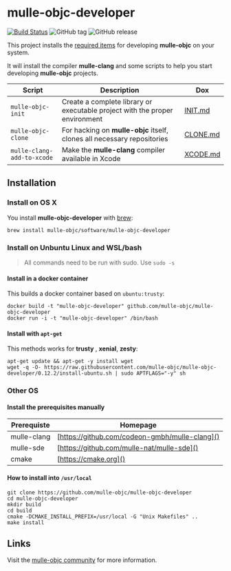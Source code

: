 <!-- [comment]: <> (DO NOT EDIT THIS FILE. EDIT THE TEMPLATE "templates/README.md.scion") -->
# mulle-objc-developer

[![Build Status](https://travis-ci.org/mulle-objc/mulle-objc-developer.svg)](https://travis-ci.org/mulle-objc/mulle-objc-developer)
![GitHub tag](https://img.shields.io/github/tag/mulle-objc/mulle-objc-developer.svg)
![GitHub release](https://img.shields.io/github/release/mulle-objc/mulle-objc-developer.svg)


This project installs the [required items](dox/releases/0.12.2.md)
for developing **mulle-objc** on your system.

It will install the compiler **mulle-clang** and some scripts to help
you start developing **mulle-objc** projects.


Script                     | Description                | Dox
---------------------------|----------------------------|-----------------
`mulle-objc-init`          | Create a complete library or executable project with the proper environment                | [INIT.md](INIT.md)
`mulle-objc-clone`         | For hacking on **mulle-objc**  itself, clones all necessary repositories               | [CLONE.md](CLONE.md)
`mulle-clang-add-to-xcode` | Make the **mulle-clang** compiler available in Xcode                      | [XCODE.md](XCODE.md)


## Installation

### Install on OS X

You install **mulle-objc-developer** with [brew](//brew.sh):

```
brew install mulle-objc/software/mulle-objc-developer
```


### Install on Unbuntu Linux and WSL/bash

> All commands need to be run with sudo. Use `sudo -s`

#### Install in a docker container

This builds a docker container based on `ubuntu:trusty`:

```
docker build -t "mulle-objc-developer" github.com/mulle-objc/mulle-objc-developer
docker run -i -t "mulle-objc-developer" /bin/bash
```

#### Install with `apt-get`

This methods works for **trusty** , **xenial**, **zesty**:

```
apt-get update && apt-get -y install wget
wget -q -O- https://raw.githubusercontent.com/mulle-objc/mulle-objc-developer/0.12.2/install-ubuntu.sh | sudo APTFLAGS="-y" sh
```

### Other OS

#### Install the prerequisites manually

Prerequiste     | Homepage
----------------|-----------------
mulle-clang     | [https://github.com/codeon-gmbh/mulle-clang]()
mulle-sde       | [https://github.com/mulle-nat/mulle-sde]()
cmake           | [https://cmake.org]()


#### How to install into `/usr/local`


```
git clone https://github.com/mulle-objc/mulle-objc-developer
cd mulle-objc-developer
mkdir build
cd build
cmake -DCMAKE_INSTALL_PREFIX=/usr/local -G "Unix Makefiles" ..
make install
```


## Links

Visit the [mulle-objc community](https://mulle-objc.github.io) for more information.
